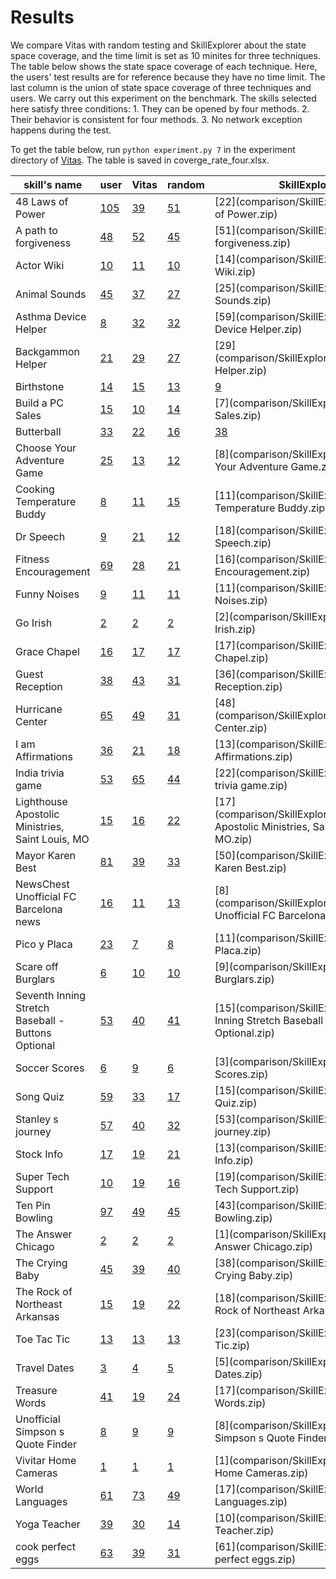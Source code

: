 # Results

We compare Vitas with random testing and SkillExplorer about the state space coverage, and the time limit is set as 10 minites for three techniques. The table below shows the state space coverage of each technique. Here, the users' test results are for reference because they have no time limit. The last column is the union of state space coverage of three techniques and users. We carry out this experiment on the benchmark. The skills selected here satisfy three conditions: 1. They can be opened by four methods. 2. Their behavior is consistent for four methods. 3. No network exception happens during the test.

To get the table below, run ```python experiment.py 7``` in the experiment directory of [Vitas](tool/VITAS.zip). The table is saved in coverge_rate_four.xlsx.


|skill's name|user|Vitas|random|SkillExplorer|union|
|------|------|------|------|------|------|
|48 Laws of Power|[105](comparison/user/48_Laws_of_Power.txt)|[39](comparison/Vitas/48_Laws_of_Power.txt)|[51](comparison/random/48_Laws_of_Power.txt)|[22](comparison/SkillExplorer/48 Laws of Power.zip)|152|
|A path to forgiveness|[48](comparison/user/A_path_to_forgiveness.txt)|[52](comparison/Vitas/A_path_to_forgiveness.txt)|[45](comparison/random/A_path_to_forgiveness.txt)|[51](comparison/SkillExplorer/A path to forgiveness.zip)|54|
|Actor Wiki|[10](comparison/user/Actor_Wiki.txt)|[11](comparison/Vitas/Actor_Wiki.txt)|[10](comparison/random/Actor_Wiki.txt)|[14](comparison/SkillExplorer/Actor Wiki.zip)|29|
|Animal Sounds|[45](comparison/user/Animal_Sounds.txt)|[37](comparison/Vitas/Animal_Sounds.txt)|[27](comparison/random/Animal_Sounds.txt)|[25](comparison/SkillExplorer/Animal Sounds.zip)|108|
|Asthma Device Helper|[8](comparison/user/Asthma_Device_Helper.txt)|[32](comparison/Vitas/Asthma_Device_Helper.txt)|[32](comparison/random/Asthma_Device_Helper.txt)|[59](comparison/SkillExplorer/Asthma Device Helper.zip)|61|
|Backgammon Helper|[21](comparison/user/Backgammon_Helper.txt)|[29](comparison/Vitas/Backgammon_Helper.txt)|[27](comparison/random/Backgammon_Helper.txt)|[29](comparison/SkillExplorer/Backgammon Helper.zip)|38|
|Birthstone|[14](comparison/user/Birthstone.txt)|[15](comparison/Vitas/Birthstone.txt)|[13](comparison/random/Birthstone.txt)|[9](comparison/SkillExplorer/Birthstone.zip)|20|
|Build a PC Sales|[15](comparison/user/Build_a_PC_Sales.txt)|[10](comparison/Vitas/Build_a_PC_Sales.txt)|[14](comparison/random/Build_a_PC_Sales.txt)|[7](comparison/SkillExplorer/Build a PC Sales.zip)|25|
|Butterball|[33](comparison/user/Butterball.txt)|[22](comparison/Vitas/Butterball.txt)|[16](comparison/random/Butterball.txt)|[38](comparison/SkillExplorer/Butterball.zip)|77|
|Choose Your Adventure Game|[25](comparison/user/Choose_Your_Adventure_Game.txt)|[13](comparison/Vitas/Choose_Your_Adventure_Game.txt)|[12](comparison/random/Choose_Your_Adventure_Game.txt)|[8](comparison/SkillExplorer/Choose Your Adventure Game.zip)|26|
|Cooking Temperature Buddy|[8](comparison/user/Cooking_Temperature_Buddy.txt)|[11](comparison/Vitas/Cooking_Temperature_Buddy.txt)|[15](comparison/random/Cooking_Temperature_Buddy.txt)|[11](comparison/SkillExplorer/Cooking Temperature Buddy.zip)|17|
|Dr Speech|[9](comparison/user/Dr_Speech.txt)|[21](comparison/Vitas/Dr_Speech.txt)|[12](comparison/random/Dr_Speech.txt)|[18](comparison/SkillExplorer/Dr Speech.zip)|28|
|Fitness Encouragement|[69](comparison/user/Fitness_Encouragement.txt)|[28](comparison/Vitas/Fitness_Encouragement.txt)|[21](comparison/random/Fitness_Encouragement.txt)|[16](comparison/SkillExplorer/Fitness Encouragement.zip)|80|
|Funny Noises|[9](comparison/user/Funny_Noises.txt)|[11](comparison/Vitas/Funny_Noises.txt)|[11](comparison/random/Funny_Noises.txt)|[11](comparison/SkillExplorer/Funny Noises.zip)|11|
|Go Irish|[2](comparison/user/Go_Irish.txt)|[2](comparison/Vitas/Go_Irish.txt)|[2](comparison/random/Go_Irish.txt)|[2](comparison/SkillExplorer/Go Irish.zip)|2|
|Grace Chapel|[16](comparison/user/Grace_Chapel.txt)|[17](comparison/Vitas/Grace_Chapel.txt)|[17](comparison/random/Grace_Chapel.txt)|[17](comparison/SkillExplorer/Grace Chapel.zip)|28|
|Guest Reception|[38](comparison/user/Guest_Reception.txt)|[43](comparison/Vitas/Guest_Reception.txt)|[31](comparison/random/Guest_Reception.txt)|[36](comparison/SkillExplorer/Guest Reception.zip)|116|
|Hurricane Center|[65](comparison/user/Hurricane_Center.txt)|[49](comparison/Vitas/Hurricane_Center.txt)|[31](comparison/random/Hurricane_Center.txt)|[48](comparison/SkillExplorer/Hurricane Center.zip)|93|
|I am Affirmations|[36](comparison/user/I_am_Affirmations.txt)|[21](comparison/Vitas/I_am_Affirmations.txt)|[18](comparison/random/I_am_Affirmations.txt)|[13](comparison/SkillExplorer/I am Affirmations.zip)|52|
|India trivia game|[53](comparison/user/India_trivia_game.txt)|[65](comparison/Vitas/India_trivia_game.txt)|[44](comparison/random/India_trivia_game.txt)|[22](comparison/SkillExplorer/India trivia game.zip)|119|
|Lighthouse Apostolic Ministries, Saint Louis, MO|[15](comparison/user/Lighthouse_Apostolic_Ministries_Saint_Louis_MO.txt)|[16](comparison/Vitas/Lighthouse_Apostolic_Ministries_Saint_Louis_MO.txt)|[22](comparison/random/Lighthouse_Apostolic_Ministries_Saint_Louis_MO.txt)|[17](comparison/SkillExplorer/Lighthouse Apostolic Ministries, Saint Louis, MO.zip)|23|
|Mayor Karen Best|[81](comparison/user/Mayor_Karen_Best.txt)|[39](comparison/Vitas/Mayor_Karen_Best.txt)|[33](comparison/random/Mayor_Karen_Best.txt)|[50](comparison/SkillExplorer/Mayor Karen Best.zip)|104|
|NewsChest  Unofficial FC Barcelona news|[16](comparison/user/NewsChest_Unofficial_FC_Barcelona_news.txt)|[11](comparison/Vitas/NewsChest_Unofficial_FC_Barcelona_news.txt)|[13](comparison/random/NewsChest_Unofficial_FC_Barcelona_news.txt)|[8](comparison/SkillExplorer/NewsChest  Unofficial FC Barcelona news.zip)|29|
|Pico y Placa|[23](comparison/user/Pico_y_Placa.txt)|[7](comparison/Vitas/Pico_y_Placa.txt)|[8](comparison/random/Pico_y_Placa.txt)|[11](comparison/SkillExplorer/Pico y Placa.zip)|24|
|Scare off Burglars|[6](comparison/user/Scare_off_Burglars.txt)|[10](comparison/Vitas/Scare_off_Burglars.txt)|[10](comparison/random/Scare_off_Burglars.txt)|[9](comparison/SkillExplorer/Scare off Burglars.zip)|15|
|Seventh Inning Stretch Baseball - Buttons Optional|[53](comparison/user/Seventh_Inning_Stretch_Baseball_Buttons_Optional.txt)|[40](comparison/Vitas/Seventh_Inning_Stretch_Baseball_Buttons_Optional.txt)|[41](comparison/random/Seventh_Inning_Stretch_Baseball_Buttons_Optional.txt)|[15](comparison/SkillExplorer/Seventh Inning Stretch Baseball - Buttons Optional.zip)|80|
|Soccer Scores|[6](comparison/user/Soccer_Scores.txt)|[9](comparison/Vitas/Soccer_Scores.txt)|[6](comparison/random/Soccer_Scores.txt)|[3](comparison/SkillExplorer/Soccer Scores.zip)|12|
|Song Quiz|[59](comparison/user/Song_Quiz.txt)|[33](comparison/Vitas/Song_Quiz.txt)|[17](comparison/random/Song_Quiz.txt)|[15](comparison/SkillExplorer/Song Quiz.zip)|89|
|Stanley s journey|[57](comparison/user/Stanley_s_journey.txt)|[40](comparison/Vitas/Stanley_s_journey.txt)|[32](comparison/random/Stanley_s_journey.txt)|[53](comparison/SkillExplorer/Stanley s journey.zip)|65|
|Stock Info|[17](comparison/user/Stock_Info.txt)|[19](comparison/Vitas/Stock_Info.txt)|[21](comparison/random/Stock_Info.txt)|[13](comparison/SkillExplorer/Stock Info.zip)|49|
|Super Tech Support|[10](comparison/user/Super_Tech_Support.txt)|[19](comparison/Vitas/Super_Tech_Support.txt)|[16](comparison/random/Super_Tech_Support.txt)|[19](comparison/SkillExplorer/Super Tech Support.zip)|19|
|Ten Pin Bowling|[97](comparison/user/Ten_Pin_Bowling.txt)|[49](comparison/Vitas/Ten_Pin_Bowling.txt)|[45](comparison/random/Ten_Pin_Bowling.txt)|[43](comparison/SkillExplorer/Ten Pin Bowling.zip)|146|
|The Answer Chicago|[2](comparison/user/The_Answer_Chicago.txt)|[2](comparison/Vitas/The_Answer_Chicago.txt)|[2](comparison/random/The_Answer_Chicago.txt)|[1](comparison/SkillExplorer/The Answer Chicago.zip)|4|
|The Crying Baby|[45](comparison/user/The_Crying_Baby.txt)|[39](comparison/Vitas/The_Crying_Baby.txt)|[40](comparison/random/The_Crying_Baby.txt)|[38](comparison/SkillExplorer/The Crying Baby.zip)|110|
|The Rock of Northeast Arkansas|[15](comparison/user/The_Rock_of_Northeast_Arkansas.txt)|[19](comparison/Vitas/The_Rock_of_Northeast_Arkansas.txt)|[22](comparison/random/The_Rock_of_Northeast_Arkansas.txt)|[18](comparison/SkillExplorer/The Rock of Northeast Arkansas.zip)|25|
|Toe Tac Tic|[13](comparison/user/Toe_Tac_Tic.txt)|[13](comparison/Vitas/Toe_Tac_Tic.txt)|[13](comparison/random/Toe_Tac_Tic.txt)|[23](comparison/SkillExplorer/Toe Tac Tic.zip)|25|
|Travel Dates|[3](comparison/user/Travel_Dates.txt)|[4](comparison/Vitas/Travel_Dates.txt)|[5](comparison/random/Travel_Dates.txt)|[5](comparison/SkillExplorer/Travel Dates.zip)|8|
|Treasure Words|[41](comparison/user/Treasure_Words.txt)|[19](comparison/Vitas/Treasure_Words.txt)|[24](comparison/random/Treasure_Words.txt)|[17](comparison/SkillExplorer/Treasure Words.zip)|61|
|Unofficial Simpson s Quote Finder|[8](comparison/user/Unofficial_Simpson_s_Quote_Finder.txt)|[9](comparison/Vitas/Unofficial_Simpson_s_Quote_Finder.txt)|[9](comparison/random/Unofficial_Simpson_s_Quote_Finder.txt)|[8](comparison/SkillExplorer/Unofficial Simpson s Quote Finder.zip)|9|
|Vivitar Home Cameras|[1](comparison/user/Vivitar_Home_Cameras.txt)|[1](comparison/Vitas/Vivitar_Home_Cameras.txt)|[1](comparison/random/Vivitar_Home_Cameras.txt)|[1](comparison/SkillExplorer/Vivitar Home Cameras.zip)|1|
|World Languages|[61](comparison/user/World_Languages.txt)|[73](comparison/Vitas/World_Languages.txt)|[49](comparison/random/World_Languages.txt)|[17](comparison/SkillExplorer/World Languages.zip)|133|
|Yoga Teacher|[39](comparison/user/Yoga_Teacher.txt)|[30](comparison/Vitas/Yoga_Teacher.txt)|[14](comparison/random/Yoga_Teacher.txt)|[10](comparison/SkillExplorer/Yoga Teacher.zip)|48|
|cook perfect eggs|[63](comparison/user/cook_perfect_eggs.txt)|[39](comparison/Vitas/cook_perfect_eggs.txt)|[31](comparison/random/cook_perfect_eggs.txt)|[61](comparison/SkillExplorer/cook perfect eggs.zip)|88|